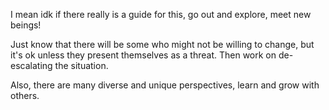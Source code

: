 I mean idk if there really is a guide for this, go out and explore, meet new beings!

Just know that there will be some who might not be willing to change, but it's ok unless they present themselves as a threat. Then work on de-escalating the situation.

Also, there are many diverse and unique perspectives, learn and grow with others.
